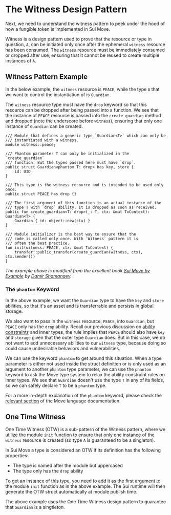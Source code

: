 # The Witness Design Pattern

Next, we need to understand the witness pattern to peek under the hood of how a fungible token is implemented in Sui Move.

Witness is a design pattern used to prove that the resource or type in question, `A`, can be initiated only once after the ephemeral `witness` resource has been consumed. The `witness` resource must be immediately consumed or dropped after use, ensuring that it cannot be reused to create multiple instances of `A`.

## Witness Pattern Example

In the below example, the `witness` resource is `PEACE`, while the type `A` that we want to control the instantiation of is `Guardian`.

The `witness` resource type must have the `drop` keyword so that this resource can be dropped after being passed into a function. We see that the instance of `PEACE` resource is passed into the `create_guardian` method and dropped (note the underscore before `witness`), ensuring that only one instance of `Guardian` can be created.

```move
/// Module that defines a generic type `Guardian<T>` which can only be
/// instantiated with a witness.
module witness::peace;

/// Phantom parameter T can only be initialized in the `create_guardian`
/// function. But the types passed here must have `drop`.
public struct Guardian<phantom T: drop> has key, store {
    id: UID
}

/// This type is the witness resource and is intended to be used only once.
public struct PEACE has drop {}

/// The first argument of this function is an actual instance of the
/// type T with `drop` ability. It is dropped as soon as received.
public fun create_guardian<T: drop>(_: T, ctx: &mut TxContext): Guardian<T> {
    Guardian { id: object::new(ctx) }
}

/// Module initializer is the best way to ensure that the
/// code is called only once. With `Witness` pattern it is
/// often the best practice.
fun init(witness: PEACE, ctx: &mut TxContext) {
    transfer::public_transfer(create_guardian(witness, ctx), ctx.sender())
}
```

_The example above is modified from the excellent book [Sui Move by Example](https://examples.sui.io/patterns/witness.html) by [Damir Shamanaev](https://github.com/damirka)._

### The `phantom` Keyword

In the above example, we want the `Guardian` type to have the `key` and `store` abilities, so that it's an asset and is transferrable and persists in global storage.

We also want to pass in the `witness` resource, `PEACE`, into `Guardian`, but `PEACE` only has the `drop` ability. Recall our previous discussion on [ability constraints](./2_intro_to_generics.md#ability-constraints) and inner types, the rule implies that `PEACE` should also have `key` and `storage` given that the outer type `Guardian` does. But in this case, we do not want to add unnecessary abilities to our `witness` type, because doing so could cause undesirable behaviors and vulnerabilities.

We can use the keyword `phantom` to get around this situation. When a type parameter is either not used inside the struct definition or is only used as an argument to another `phantom` type parameter, we can use the `phantom` keyword to ask the Move type system to relax the ability constraint rules on inner types. We see that `Guardian` doesn't use the type `T` in any of its fields, so we can safely declare `T` to be a `phantom` type.

For a more in-depth explanation of the `phantom` keyword, please check the [relevant section](https://github.com/move-language/move/blob/main/language/documentation/book/src/generics.md#phantom-type-parameters) of the Move language documentation.

## One Time Witness

One Time Witness (OTW) is a sub-pattern of the Witness pattern, where we utilize the module `init` function to ensure that only one instance of the `witness` resource is created (so type `A` is guaranteed to be a singleton).

In Sui Move a type is considered an OTW if its definition has the following properties:

- The type is named after the module but uppercased
- The type only has the `drop` ability

To get an instance of this type, you need to add it as the first argument to the module `init` function as in the above example. The Sui runtime will then generate the OTW struct automatically at module publish time.

The above example uses the One Time Witness design pattern to guarantee that `Guardian` is a singtleton.
